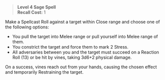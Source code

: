 > **Level 4 Sage Spell**  
> **Recall Cost:** 1

Make a Spellcast Roll against a target within Close range and choose one of the following options:

- You pull the target into Melee range or pull yourself into Melee range of them.
- You constrict the target and force them to mark 2 Stress.
- All adversaries between you and the target must succeed on a Reaction Roll (13) or be hit by vines, taking 3d6+2 physical damage.

On a success, vines reach out from your hands, causing the chosen effect and temporarily Restraining the target.
